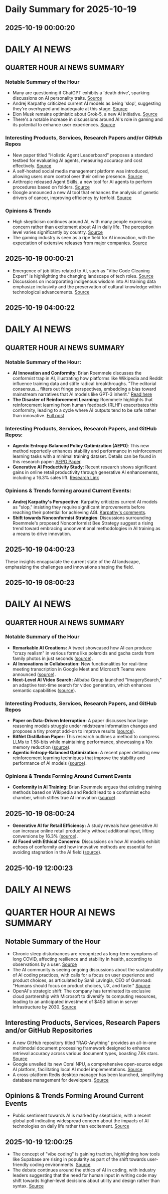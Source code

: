 # Daily Summary for 2025-10-19

## 2025-10-19 00:00:20

# DAILY AI NEWS

## QUARTER HOUR AI NEWS SUMMARY

### Notable Summary of the Hour
- Many are questioning if ChatGPT exhibits a 'death drive', sparking discussions on AI personality traits. [Source](https://x.com/i/web/status/1979697571330404716)
- Andrej Karpathy criticized current AI models as being 'slop', suggesting they're overhyped and inadequate at this stage. [Source](https://x.com/i/web/status/1979682318525874491)
- Elon Musk remains optimistic about Grok-5, a new AI initiative. [Source](https://x.com/i/web/status/1979680058098032940)
- There's a notable increase in discussions around AI's role in gaming and its potential to enhance user experiences. [Source](https://x.com/i/web/status/1979669577471840608)

### Interesting Products, Services, Research Papers and/or GitHub Repos
- New paper titled "Holistic Agent Leaderboard" proposes a standard testbed for evaluating AI agents, measuring accuracy and cost effectively. [Source](https://x.com/i/web/status/1979686097736085611)
- A self-hosted social media management platform was introduced, allowing users more control over their online presence. [Source](https://x.com/i/web/status/1979688867172065679)
- Anthropic released Agent Skills, a new tool for AI agents to perform procedures based on folders. [Source](https://x.com/i/web/status/1979640761973883053)
- Google announced a new AI tool that enhances the analysis of genetic drivers of cancer, improving efficiency by tenfold. [Source](https://x.com/i/web/status/1979640761973883053)

### Opinions & Trends
- High skepticism continues around AI, with many people expressing concern rather than excitement about AI in daily life. The perception level varies significantly by country. [Source](https://x.com/i/web/status/1979640761973883053)
- The gaming industry is seen as a ripe field for AI innovation, with the expectation of extensive releases from major companies. [Source](https://x.com/i/web/status/1979669577471840608)

## 2025-10-19 00:00:21

- Emergence of job titles related to AI, such as "Vibe Code Cleaning Expert" is highlighting the changing landscape of tech roles. [Source](https://x.com/i/web/status/1979693209648533572) 
- Discussions on incorporating indigenous wisdom into AI training data emphasize inclusivity and the preservation of cultural knowledge within technological advancements. [Source](https://x.com/i/web/status/1979669246813823407)

## 2025-10-19 04:00:22

# DAILY AI NEWS

## QUARTER HOUR AI NEWS SUMMARY

### Notable Summary of the Hour:
- **AI Innovation and Conformity**: Brian Roemmele discusses the conformist trap in AI, illustrating how platforms like Wikipedia and Reddit influence training data and stifle radical breakthroughs. "The editorial consensus... filters out fringe perspectives, embedding a bias toward mainstream narratives that AI models like GPT-3 inherit." [Read here](https://x.com/i/web/status/1979757750298243150)
- **The Disaster of Reinforcement Learning**: Roemmele highlights that reinforcement learning from human feedback (RLHF) exacerbates this conformity, leading to a cycle where AI outputs tend to be safe rather than innovative. [Full post](https://x.com/i/web/status/1979757756686151967)

### Interesting Products, Services, Research Papers, and GitHub Repos:
- **Agentic Entropy-Balanced Policy Optimization (AEPO)**: This new method reportedly enhances stability and performance in reinforcement learning tasks with a minimal training dataset. Details can be found in this research paper: [AEPO Paper](https://x.com/i/web/status/1979750854409216259).
- **Generative AI Productivity Study**: Recent research shows significant gains in online retail productivity through generative AI enhancements, including a 16.3% sales lift. [Research Link](https://x.com/i/web/status/1979701780918227184)

### Opinions & Trends forming around Current Events:
- **Andrej Karpathy's Perspective**: Karpathy criticizes current AI models as "slop," insisting they require significant improvements before reaching their potential for achieving AGI. [Karpathy's comments](https://x.com/i/web/status/1979682318525874491).
- **Shift towards Nonconformist Strategies**: Discussions surrounding Roemmele's proposed Nonconformist Bee Strategy suggest a rising trend toward embracing unconventional methodologies in AI training as a means to drive innovation.

## 2025-10-19 04:00:23

These insights encapsulate the current state of the AI landscape, emphasizing the challenges and innovations shaping the field.

## 2025-10-19 08:00:23

# DAILY AI NEWS

## QUARTER HOUR AI NEWS SUMMARY  

### Notable Summary of the Hour  
- **Remarkable AI Creations:** A tweet showcased how AI can produce "crazy realism" in various forms like polaroids and gacha cards from family photos in just seconds ([source](https://x.com/i/web/status/1979819252275376526)).  
- **AI Innovations in Collaboration:** New functionalities for real-time meeting transcription in Google Meet and Microsoft Teams were announced ([source](https://x.com/i/web/status/1979795256653619687)).  
- **Next-Level AI Video Search:** Alibaba Group launched "ImagerySearch," an adaptive test-time search for video generation, which enhances semantic capabilities ([source](https://x.com/i/web/status/1979813992496542192)).  

### Interesting Products, Services, Research Papers, and GitHub Repos  
- **Paper on Data-Driven Interruption:** A paper discusses how large reasoning models struggle under midstream information changes and proposes a tiny prompt add-on to improve results ([source](https://x.com/i/web/status/1979766457035575628)).  
- **BitNet Distillation Paper:** This research outlines a method to compress LLMs to 1.58-bits while maintaining performance, showcasing a 10x memory reduction ([source](https://x.com/i/web/status/1979797663496245410)).  
- **Agentic Entropy-Balanced Optimization:** A recent paper detailing new reinforcement learning techniques that improve the stability and performance of AI models ([source](https://x.com/i/web/status/1979750854409216259)).  

### Opinions & Trends Forming Around Current Events  
- **Conformity in AI Training:** Brian Roemmele argues that existing training methods based on Wikipedia and Reddit lead to a conformist echo chamber, which stifles true AI innovation ([source](https://x.com/i/web/status/1979757756686151967)).

## 2025-10-19 08:00:24

- **Generative AI for Retail Efficiency:** A study reveals how generative AI can increase online retail productivity without additional input, lifting conversions by 16.3% ([source](https://x.com/i/web/status/1979701780918227184)).  
- **AI Faced with Ethical Concerns:** Discussions on how AI models exhibit echoes of conformity and how innovative methods are essential for avoiding stagnation in the AI field ([source](https://x.com/i/web/status/1979757750298243150)).

## 2025-10-19 12:00:23

# DAILY AI NEWS

# QUARTER HOUR AI NEWS SUMMARY

## Notable Summary of the Hour
- Chronic sleep disturbances are recognized as long-term symptoms of long COVID, affecting resilience and stability in health, according to observations by a user. [Source](https://x.com/i/web/status/1979879198064873592)
- The AI community is seeing ongoing discussions about the sustainability of AI coding practices, with calls for a focus on user experience and product choices, as articulated by Sahil Lavingia, CEO of Gumroad: "Humans should focus on product choices, UX, and taste." [Source](https://x.com/i/web/status/1979869990452093190)
- OpenAI's strategic shift: The company has terminated its exclusive cloud partnership with Microsoft to diversify its computing resources, leading to an anticipated investment of $450 billion in server infrastructure by 2030. [Source](https://x.com/i/web/status/1979831510330118527)

## Interesting Products, Services, Research Papers and/or GitHub Repositories
- A new GitHub repository titled "RAG-Anything" provides an all-in-one multimodal document processing framework designed to enhance retrieval accuracy across various document types, boasting 7.6k stars. [Source](https://x.com/i/web/status/1979860725498876077)
- Google unveiled its new Coral NPU, a comprehensive open-source edge AI platform, facilitating local AI model implementations. [Source](https://x.com/i/web/status/1979866393752560041)
- A cross-platform Redis desktop manager has been launched, simplifying database management for developers. [Source](https://x.com/i/web/status/1979871266157772819)

## Opinions & Trends Forming Around Current Events
- Public sentiment towards AI is marked by skepticism, with a recent global poll indicating widespread concern about the impacts of AI technologies on daily life rather than excitement. [Source](https://x.com/i/web/status/1979820759897039308)

## 2025-10-19 12:00:25

- The concept of "vibe coding" is gaining traction, highlighting how tools like Supabase are rising in popularity as part of the shift towards user-friendly coding environments. [Source](https://x.com/i/web/status/1979863258984305029)
- The debate continues around the ethics of AI in coding, with industry leaders suggesting that the need for human input in writing code may shift towards higher-level decisions about utility and design rather than syntax. [Source](https://x.com/i/web/status/1979869990452093190)

